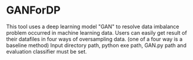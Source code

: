 # GANForDP
This tool uses a deep learning model "GAN" to resolve data imbalance problem occurred in machine learning data.
Users can easily get result of their datafiles in four ways of oversampling data. (one of a four way is a baseline method)
Input directory path, python exe path, GAN.py path and evaluation classifier must be set.
